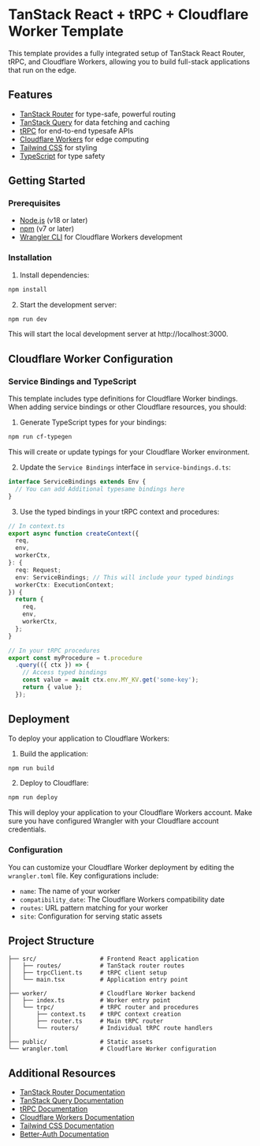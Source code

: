 # TanStack React + tRPC + Cloudflare Worker Template

This template provides a fully integrated setup of TanStack React Router, tRPC, and Cloudflare Workers, allowing you to build full-stack applications that run on the edge.

## Features

- [TanStack Router](https://tanstack.com/router) for type-safe, powerful routing
- [TanStack Query](https://tanstack.com/query) for data fetching and caching
- [tRPC](https://trpc.io/) for end-to-end typesafe APIs
- [Cloudflare Workers](https://workers.cloudflare.com/) for edge computing
- [Tailwind CSS](https://tailwindcss.com/) for styling
- [TypeScript](https://www.typescriptlang.org/) for type safety

## Getting Started

### Prerequisites

- [Node.js](https://nodejs.org/) (v18 or later)
- [npm](https://www.npmjs.com/) (v7 or later)
- [Wrangler CLI](https://developers.cloudflare.com/workers/wrangler/install-and-update/) for Cloudflare Workers development

### Installation

1. Install dependencies:

```bash
npm install
```

2. Start the development server:

```bash
npm run dev
```

This will start the local development server at http://localhost:3000.

## Cloudflare Worker Configuration

### Service Bindings and TypeScript

This template includes type definitions for Cloudflare Worker bindings. When adding service bindings or other Cloudflare resources, you should:

1. Generate TypeScript types for your bindings:

```bash
npm run cf-typegen
```

This will create or update typings for your Cloudflare Worker environment.

2. Update the `Service Bindings` interface in `service-bindings.d.ts`:

```typescript
interface ServiceBindings extends Env {
  // You can add Additional typesame bindings here
}
```

3. Use the typed bindings in your tRPC context and procedures:

```typescript
// In context.ts
export async function createContext({
  req,
  env,
  workerCtx,
}: {
  req: Request;
  env: ServiceBindings; // This will include your typed bindings
  workerCtx: ExecutionContext;
}) {
  return {
    req,
    env,
    workerCtx,
  };
}

// In your tRPC procedures
export const myProcedure = t.procedure
  .query(({ ctx }) => {
    // Access typed bindings
    const value = await ctx.env.MY_KV.get('some-key');
    return { value };
  });
```

## Deployment

To deploy your application to Cloudflare Workers:

1. Build the application:

```bash
npm run build
```

2. Deploy to Cloudflare:

```bash
npm run deploy
```


This will deploy your application to your Cloudflare Workers account. Make sure you have configured Wrangler with your Cloudflare account credentials.

### Configuration

You can customize your Cloudflare Worker deployment by editing the `wrangler.toml` file. Key configurations include:

- `name`: The name of your worker
- `compatibility_date`: The Cloudflare Workers compatibility date
- `routes`: URL pattern matching for your worker
- `site`: Configuration for serving static assets

## Project Structure

```
├── src/                  # Frontend React application
│   ├── routes/           # TanStack router routes
│   ├── trpcClient.ts     # tRPC client setup
│   └── main.tsx          # Application entry point
│
├── worker/               # Cloudflare Worker backend
│   ├── index.ts          # Worker entry point
│   └── trpc/             # tRPC router and procedures
│       ├── context.ts    # tRPC context creation
│       ├── router.ts     # Main tRPC router
│       └── routers/      # Individual tRPC route handlers
│
├── public/               # Static assets
└── wrangler.toml         # Cloudflare Worker configuration
```

## Additional Resources

- [TanStack Router Documentation](https://tanstack.com/router/latest/docs/overview)
- [TanStack Query Documentation](https://tanstack.com/query/latest/docs/react/overview)
- [tRPC Documentation](https://trpc.io/docs)
- [Cloudflare Workers Documentation](https://developers.cloudflare.com/workers/)
- [Tailwind CSS Documentation](https://tailwindcss.com/docs)
- [Better-Auth Documentation](https://better-auth.com/docs)
